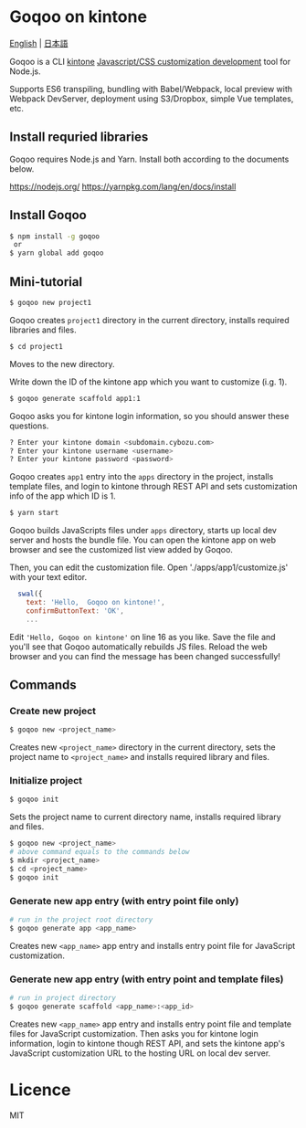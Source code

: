 # Goqoo on kintone

[English](/README.md) | [日本語](/README.ja.md)

Goqoo is a CLI [kintone](https://www.kintone.com/) [Javascript/CSS customization development](https://developer.kintone.io/hc/en-us/articles/115003211808) tool for Node.js.

Supports ES6 transpiling, bundling with Babel/Webpack, local preview with Webpack DevServer, deployment using S3/Dropbox, simple Vue templates, etc.

## Install requried libraries

Goqoo requires Node.js and Yarn. Install both according to the documents below.

https://nodejs.org/
https://yarnpkg.com/lang/en/docs/install

## Install Goqoo

```sh
$ npm install -g goqoo
 or
$ yarn global add goqoo
```

## Mini-tutorial

```sh
$ goqoo new project1
```
Goqoo creates `project1` directory in the current directory, installs required libraries and files.


```sh
$ cd project1
```
Moves to the new directory.

Write down the ID of the kintone app which you want to customize (i.g. 1).

```sh
$ goqoo generate scaffold app1:1
```
Goqoo asks you for kintone login information, so you should answer these questions.

```sh
? Enter your kintone domain <subdomain.cybozu.com>
? Enter your kintone username <username>
? Enter your kintone password <password>
```
Goqoo creates `app1` entry into the `apps` directory in the project, installs template files, and login to kintone through REST API and sets customization info of the app which ID is 1.

```sh
$ yarn start
```
Goqoo builds JavaScripts files under `apps` directory, starts up local dev server and hosts the bundle file. You can open the kintone app on web browser and see the customized list view added by Goqoo.

Then, you can edit the customization file. Open './apps/app1/customize.js' with your text editor.

```js
  swal({
    text: 'Hello,  Goqoo on kintone!',
    confirmButtonText: 'OK',
    ...
```
Edit `'Hello, Goqoo on kintone'` on line 16 as you like. Save the file and you'll see that Goqoo automatically rebuilds JS files. Reload the web browser and you can find the message has been changed successfully!

## Commands

### Create new project

```sh
$ goqoo new <project_name>
```

Creates new `<project_name>` directory in the current directory, sets the project name to `<project_name>` and installs required library and files. 

### Initialize project

```sh
$ goqoo init
```

Sets the project name to current directory name, installs required library and files.

```sh
$ goqoo new <project_name>
# above command equals to the commands below
$ mkdir <project_name>
$ cd <project_name>
$ goqoo init
```

### Generate new app entry (with entry point file only)

```sh
# run in the project root directory
$ goqoo generate app <app_name>
```

Creates new `<app_name>` app entry and installs entry point file for JavaScript customization.

### Generate new app entry (with entry point and template files)

```sh
# run in project directory
$ goqoo generate scaffold <app_name>:<app_id>
```

Creates new `<app_name>` app entry and installs entry point file and template files for JavaScript customization. Then asks you for kintone login information, login to kintone though REST API, and sets the kintone app's JavaScript customization URL to the hosting URL on local dev server.

# Licence

MIT
